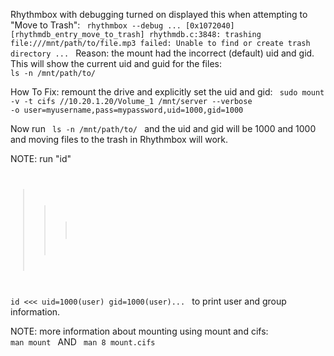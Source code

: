 Rhythmbox with debugging turned on displayed this when attempting to "Move to Trash":
<code>
rhythmbox --debug
...
[0x1072040] [rhythmdb_entry_move_to_trash] rhythmdb.c:3848: trashing file:///mnt/path/to/file.mp3 failed: Unable to find or create trash directory
...
</code>
Reason: the mount had the incorrect (default) uid and gid.
This will show the current uid and guid for the files:
<code>
ls -n /mnt/path/to/
</code>

How To Fix: remount the drive and explicitly set the uid and gid:
<code>
sudo mount -v -t cifs //10.20.1.20/Volume_1 /mnt/server --verbose -o user=myusername,pass=mypassword,uid=1000,gid=1000
</code>

Now run
<code>
ls -n /mnt/path/to/
</code>
and the uid and gid will be 1000 and 1000 and moving files to the trash in Rhythmbox will work.

NOTE: run "id"
<code>
>>>
id
<<<
uid=1000(user) gid=1000(user)...
</code>
to print user and group information.

NOTE: more information about mounting using mount and cifs:
<code>
man mount
</code>
AND
<code>
man 8 mount.cifs
</code>